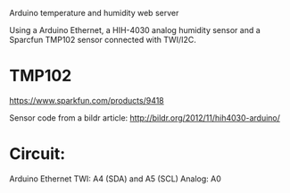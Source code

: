 Arduino temperature and humidity web server
 
Using a Arduino Ethernet, a HIH-4030 analog humidity sensor and a
Sparcfun TMP102 sensor connected with TWI/I2C.

# TMP102

https://www.sparkfun.com/products/9418

Sensor code from a bildr article:
 http://bildr.org/2012/11/hih4030-arduino/
 
# Circuit:
   Arduino Ethernet
   TWI: A4 (SDA) and A5 (SCL)
   Analog: A0
